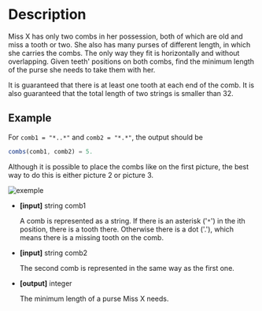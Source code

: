 # Description

Miss X has only two combs in her possession, both of which are old and miss a tooth or two. She also has many purses of different length, in which she carries the combs. The only way they fit is horizontally and without overlapping. Given teeth' positions on both combs, find the minimum length of the purse she needs to take them with her.

It is guaranteed that there is at least one tooth at each end of the comb. It is also guaranteed that the total length of two strings is smaller than 32.

## Example

For `comb1 = "*..*"` and `comb2 = "*.*"`, the output should be

```javascript
combs(comb1, comb2) = 5.
```

Although it is possible to place the combs like on the first picture, the best way to do this is either picture 2 or picture 3.

![exemple](https://codefightsuserpics.s3.amazonaws.com/tasks/combs/img/cbs.png?_tm=1460811846443)

- **[input]** string comb1

  A comb is represented as a string. If there is an asterisk ('`*`') in the ith position, there is a tooth there. Otherwise there is a dot ('.'), which means there is a missing tooth on the comb.

- **[input]** string comb2

  The second comb is represented in the same way as the first one.

- **[output]** integer

  The minimum length of a purse Miss X needs.
